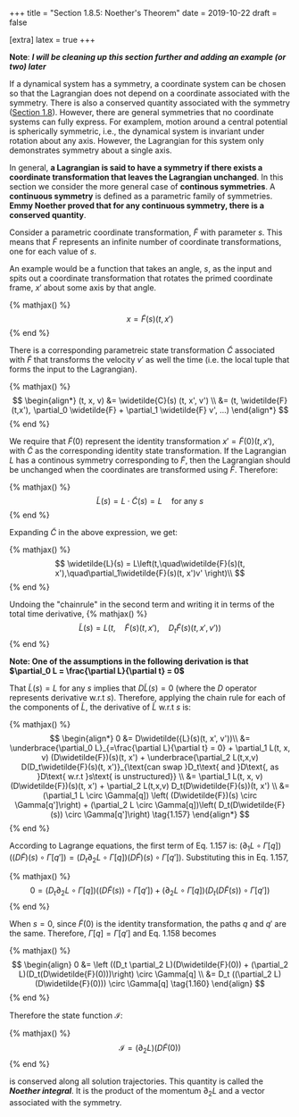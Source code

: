 +++
title = "Section 1.8.5: Noether's Theorem"
date = 2019-10-22
draft = false

[extra]
latex = true
+++

**Note**:
***I will be cleaning up this section further and adding an example (or two) later***


If a dynamical system has a symmetry, a coordinate system can be chosen so that the Lagrangian does not depend on a coordinate associated with the symmetry. There is also a conserved quantity associated with the symmetry ([Section 1.8](https://tgvaughan.github.io/sicm/chapter001.html#h1-6c
)). However, there are general symmetries that no coordinate systems can fully express. For examplem, motion around a central potential is spherically symmetric, i.e., the dynamical system is invariant under rotation about any axis. However, the Lagrangian for this system only demonstrates symmetry about a single axis. 

In general, **a Lagrangian is said to have a symmetry if there exists a coordinate transformation that leaves the Lagrangian unchanged**.
In this section we consider the more general case of **continous symmetries**. A **continuous symmetry** is defined as a parametric family of symmetries. **Emmy Noether proved that for any continuous symmetry, there is a conserved quantity**.

Consider a parametric coordinate transformation, $\widetilde{F}$ with parameter $s$. This means that $\widetilde{F}$ represents an infinite number of coordinate transformations, one for each value of $s$. 

An example would be a function that takes an angle, $s$, as the input and spits out a coordinate transformation that rotates the primed coordinate frame, $x'$ about some axis by that angle.

{% mathjax() %}
$$
x = \widetilde{F}(s) (t, x')
$$
{% end %}

There is a corresponding parametreic state transformation $\widetilde{C}$ associated with $\widetilde{F}$ that transforms the velocity $v'$ as well the time (i.e. the local tuple that forms the input to the Lagrangian).

{% mathjax() %}
$$
\begin{align*}
(t, x, v) &= \widetilde{C}(s) (t, x', v') \\
          &= (t, \widetilde{F}(t,x'),  \partial_0 \widetilde{F} + \partial_1 \widetilde{F} v', ...)
\end{align*}
$$
{% end %}

We require that $\widetilde{F}(0)$ represent the identity transformation $x' = \widetilde{F}(0)(t, x')$, with $\widetilde{C}$ as the corresponding identity state transformation. If the Lagrangian $L$ has a continous symmetry corresponding to $\widetilde{F}$, then the Lagrangian should be unchanged when the coordinates are transformed using $\widetilde{F}$. Therefore:

{% mathjax() %}
$$
\widetilde{L}(s) = L\cdot \widetilde{C}(s) = L\quad\text{for any }s
$$
{% end %}

Expanding $\widetilde{C}$ in the above expression, we get:

{% mathjax() %}
$$
\widetilde{L}(s) = L\left(t,\quad\widetilde{F}(s)(t, x'),\quad\partial_1\widetilde{F}(s)(t, x')v' \right)\\
$$
{% end %}

Undoing the "chainrule" in the second term and writing it in terms of the total time derivative,
{% mathjax() %}
$$
\widetilde{L}(s) = L\left(t,\quad\widetilde{F}(s)(t, x'),\quad D_t\widetilde{F}(s)(t, x', v') \right) 
$$
{% end %}

**Note: One of the assumptions in the following derivation is that $\partial_0 L = \frac{\partial L}{\partial t} = 0$**

That $\widetilde{L}(s) = L$ for any $s$ implies that $D\widetilde{L}(s) = 0$ (where the $D$ operator represents derivative w.r.t $s$). Therefore, applying the chain rule for each of the components of $\widetilde{L}$, the derivative of $\widetilde{L}$ w.r.t $s$ is:


{% mathjax() %}
$$
\begin{align*}
0 &= D\widetilde({L}(s)(t, x', v'))\\
  &= \underbrace{\partial_0 L}_{=\frac{\partial L}{\partial t} = 0} + \partial_1 L(t, x, v) (D\widetilde{F})(s)(t, x') + \underbrace{\partial_2 L(t,x,v) D(D_t\widetilde{F}(s)(t, x')}_{\text{can swap }D_t\text{ and }D\text{, as }D\text{ w.r.t }s\text{ is unstructured}} \\
  &= \partial_1 L(t, x, v) (D\widetilde{F})(s)(t, x') + \partial_2 L(t,x,v) D_t(D\widetilde{F}(s))(t, x') \\ 
  &= (\partial_1 L \circ \Gamma[q]) \left( (D\widetilde{F})(s) \circ \Gamma[q']\right) + (\partial_2 L \circ \Gamma[q])\left( D_t(D\widetilde{F}(s)) \circ \Gamma[q']\right) \tag{1.157}
\end{align*}
$$
{% end %}

According to Lagrange equations, the first term of Eq. 1.157 is: $(\partial_1 L \circ \Gamma[q]) \left( (D\widetilde{F})(s) \circ \Gamma[q']\right) = (D_t\partial_2 L \circ \Gamma[q]) \left(D\widetilde{F})(s) \circ \Gamma[q']\right)$. Substituting this in Eq. 1.157,

{% mathjax() %}
$$
0 = (D_t \partial_2 L \circ \Gamma[q])\left( (D\widetilde{F}(s)) \circ \Gamma[q']\right) +  (\partial_2 L \circ \Gamma[q])\left( D_t(D\widetilde{F}(s)) \circ \Gamma[q']\right) \tag{1.159}
$$
{% end %}

When $s = 0$, since $\widetilde{F}(0)$ is the identity transformation, the paths $q$ and $q'$ are the same. Therefore, $\Gamma[q] = \Gamma[q']$ and Eq. 1.158 becomes

{% mathjax() %}
$$
\begin{align}
0 &= \left ((D_t \partial_2 L)(D\widetilde{F}(0)) +  (\partial_2 L)(D_t(D\widetilde{F}(0)))\right) \circ \Gamma[q] \\
  &= D_t ((\partial_2 L) (D\widetilde{F}(0))) \circ \Gamma[q] \tag{1.160}
\end{align}
$$
{% end %}

Therefore the state function $\mathscr{I}$:

{% mathjax() %}
$$
\mathscr{I} = (\partial_2 L) (D\widetilde{F}(0))
$$
{% end %}

is conserved along all solution trajectories. This quantity is called the ***Noether integral***. It is the product of the momentum $\partial_2 L$ and a vector associated with the symmetry.
